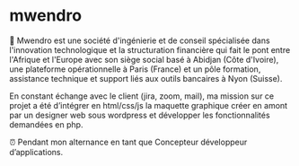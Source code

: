 # mwendro
💼 Mwendro est une société d'ingénierie et de conseil spécialisée dans l'innovation technologique et la structuration financière qui fait le pont entre l'Afrique et l'Europe avec son siège social basé à Abidjan (Côte d'Ivoire), une plateforme opérationnelle à Paris (France) et un pôle formation, assistance technique et support liés aux outils bancaires à Nyon (Suisse).

En constant échange avec le client (jira, zoom, mail), ma mission sur ce projet a été d’intégrer en html/css/js la maquette graphique créer en amont par un designer web sous wordpress et développer les fonctionnalités demandées en php. 

⏰ Pendant mon alternance en tant que Concepteur développeur d’applications. 


